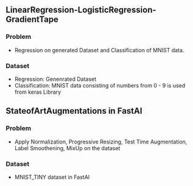 
## LinearRegression-LogisticRegression-GradientTape

### Problem
  - Regression on generated Dataset and Classification of MNIST data. 

### Dataset
  - Regression: Genenrated Dataset
  - Classification: MNIST data consisting of numbers from 0 - 9 is used from keras Library

## StateofArtAugmentations in FastAI

### Problem
  - Apply Normalization, Progressive Resizing, Test Time Augmentation, Label Smoothening, MixUp on the dataset
  
### Dataset
  - MNIST_TINY dataset in FastAI
